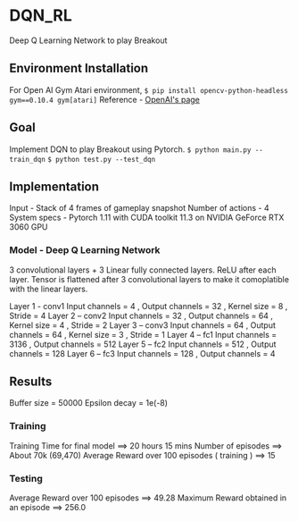 # DQN_RL
Deep Q Learning Network to play Breakout

## Environment Installation
For Open AI Gym Atari environment, 
`$ pip install opencv-python-headless gym==0.10.4 gym[atari]`
Reference - [OpenAI's page](https://github.com/openai/gym)

## Goal
Implement DQN to play Breakout using Pytorch.
`$ python main.py --train_dqn`
`$ python test.py --test_dqn`

## Implementation
Input - Stack of 4 frames of gameplay snapshot
Number of actions - 4
System specs - Pytorch 1.11 with CUDA toolkit 11.3 on NVIDIA GeForce RTX 3060 GPU

### Model - Deep Q Learning Network
3 convolutional layers + 3 Linear fully connected layers. ReLU after each layer. Tensor is flattened after 3 convolutional layers to make it comoplatible with the linear layers.

Layer 1 - conv1
Input channels = 4 , Output channels = 32 , Kernel size = 8 , Stride = 4
Layer 2 – conv2
Input channels = 32 , Output channels = 64 , Kernel size = 4 , Stride = 2
Layer 3 – conv3
Input channels = 64 , Output channels = 64 , Kernel size = 3 , Stride = 1
Layer 4 – fc1
Input channels = 3136 , Output channels = 512 
Layer 5 – fc2
Input channels = 512 , Output channels = 128
Layer 6 – fc3
Input channels = 128 , Output channels = 4

## Results
Buffer size = 50000
Epsilon decay = 1e(-8)

### Training
Training Time for final model ==> 20 hours 15 mins
Number of episodes ==> About 70k (69,470)
Average Reward over 100 episodes ( training ) ==> 15


### Testing
Average Reward over 100 episodes ==> 49.28
Maximum Reward obtained in an episode ==> 256.0